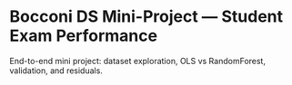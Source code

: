 # Bocconi DS Mini-Project — Student Exam Performance

End-to-end mini project: dataset exploration, OLS vs RandomForest, validation, and residuals.
